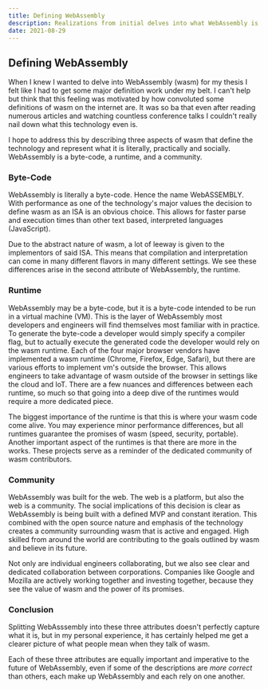 ```yaml
---
title: Defining WebAssembly
description: Realizations from initial delves into what WebAssembly is
date: 2021-08-29
---
```


## Defining WebAssembly

When I knew I wanted to delve into WebAssembly (wasm) for my thesis I felt like I had to get some major definition work under my belt. I can't help but think that this feeling was motivated by how convoluted some definitions of wasm on the internet are. It was so ba that even after reading numerous articles and watching countless conference talks I couldn't really nail down what this technology even is.

I hope to address this by describing three aspects of wasm that define the technology and represent what it is literally, practically and socially. WebAssembly is a byte-code, a runtime, and a community.

### Byte-Code

WebAssembly is literally a byte-code. Hence the name WebASSEMBLY. With performance as one of the technology's major values the decision to define wasm as an ISA is an obvious choice. This allows for faster parse and execution times than other text based, interpreted languages (JavaScript).

Due to the abstract nature of wasm, a lot of leeway is given to the implementors of said ISA. This means that compilation and interpretation can come in many different flavors in many different settings. We see these differences arise in the second attribute of WebAssembly, the runtime.

### Runtime

WebAssembly may be a byte-code, but it is a byte-code intended to be run in a virtual machine (VM). This is the layer of WebAssembly most developers and engineers will find themselves most familiar with in practice. To generate the byte-code a developer would simply specify a compiler flag, but to actually execute the generated code the developer would rely on the wasm runtime. Each of the four major browser vendors have implemented a wasm runtime (Chrome, Firefox, Edge, Safari), but there are various efforts to implement vm's outside the browser. This allows engineers to take advantage of wasm outside of the browser in settings like the cloud and IoT. There are a few nuances and differences between each runtime, so much so that going into a deep dive of the runtimes would require a more dedicated piece.

The biggest importance of the runtime is that this is where your wasm code come alive. You may experience minor performance differences, but all runtimes guarantee the promises of wasm (speed, security, portable). Another important aspect of the runtimes is that there are more in the works. These projects serve as a reminder of the dedicated community of wasm contributors.

### Community

WebAssembly was built for the web. The web is a platform, but also the web is a community. The social implications of this decision is clear as WebAssembly is being built with a defined MVP and constant iteration. This combined with the open source nature and emphasis of the technology creates a community surrounding wasm that is active and engaged. High skilled from around the world are contributing to the goals outlined by wasm and believe in its future.

Not only are individual engineers collaborating, but we also see clear and dedicated collaboration between corporations. Companies like Google and Mozilla are actively working together and investing together, because they see the value of wasm and the power of its promises.

### Conclusion

Splitting WebAsssembly into these three attributes doesn't perfectly capture what it is, but in my personal experience, it has certainly helped me get a clearer picture of what people mean when they talk of wasm.

Each of these three attributes are equally important and imperative to the future of WebAssembly, even if some of the descriptions are _more correct_ than others, each make up WebAssembly and each rely on one another.
